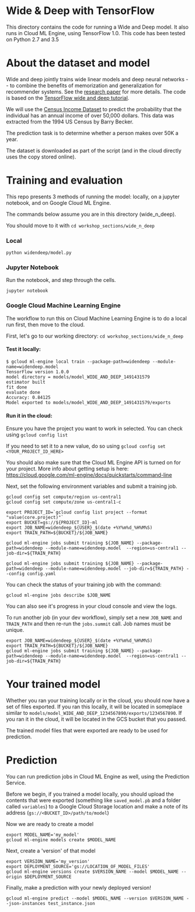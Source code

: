 # Wide & Deep with TensorFlow

This directory contains the code for running a Wide and Deep model. It also runs in Cloud ML Engine, using TensorFlow 1.0. This code has been tested on Python 2.7 and 3.5

# About the dataset and model
Wide and deep jointly trains wide linear models and deep neural networks -- to combine the benefits of memorization and generalization for recommender systems. See the [research paper](https://arxiv.org/abs/1606.07792) for more details. The code is based on the [TensorFlow wide and deep tutorial](https://www.tensorflow.org/tutorials/wide_and_deep/).

We will use the [Census Income Dataset](https://archive.ics.uci.edu/ml/datasets/Census+Income) to predict the probability that the individual has an annual income of over 50,000 dollars. This data was extracted from the 1994 US Census by Barry Becker. 

The prediction task is to determine whether a person makes over 50K a year.

The dataset is downloaded as part of the script (and in the cloud directly uses the copy stored online).

# Training and evaluation
This repo presents 3 methods of running the model: locally, on a jupyter notebook, and on Google Cloud ML Engine.

The commands below assume you are in this directory (wide_n_deep). 

You should move to it with `cd workshop_sections/wide_n_deep`

### Local
`python widendeep/model.py`

### Jupyter Notebook
Run the notebook, and step through the cells.

`jupyter notebook`

### Google Cloud Machine Learning Engine
The workflow to run this on Cloud Machine Learning Engine is to do a local run first, then move to the cloud.

First, let's go to our working directory: 
`cd workshop_sections/wide_n_deep`

#### Test it locally:
    $ gcloud ml-engine local train --package-path=widendeep --module-name=widendeep.model
    TensorFlow version 1.0.0
    model directory = models/model_WIDE_AND_DEEP_1491431579
    estimator built
    fit done
    evaluate done
    Accuracy: 0.84125
    Model exported to models/model_WIDE_AND_DEEP_1491431579/exports

#### Run it in the cloud:
Ensure you have the project you want to work in selected. You can check using `gcloud config list`
    
If you need to set it to a new value, do so using `gcloud config set <YOUR_PROJECT_ID_HERE>`

You should also make sure that the Cloud ML Engine API is turned on for your project. More info about getting setup is here: https://cloud.google.com/ml-engine/docs/quickstarts/command-line

Next, set the following environment variables and submit a training job.

    gcloud config set compute/region us-central1
    gcloud config set compute/zone us-central1-c

    export PROJECT_ID=`gcloud config list project --format "value(core.project)"`
    export BUCKET=gs://${PROJECT_ID}-ml
    export JOB_NAME=widendeep_${USER}_$(date +%Y%m%d_%H%M%S)
    export TRAIN_PATH=${BUCKET}/${JOB_NAME}

    gcloud ml-engine jobs submit training ${JOB_NAME} --package-path=widendeep --module-name=widendeep.model  --region=us-central1 --job-dir=${TRAIN_PATH} 
    
    gcloud ml-engine jobs submit training ${JOB_NAME} --package-path=widendeep --module-name=widendeep.model --job-dir=${TRAIN_PATH} --config config.yaml
    
You can check the status of your training job with the command:

    gcloud ml-engine jobs describe $JOB_NAME
    
You can also see it's progress in your cloud console and view the logs.

To run another job (in your dev workflow), simply set a new `JOB_NAME` and `TRAIN_PATH` and then re-run the `jobs.summit` call. Job names must be unique.

    export JOB_NAME=widendeep_${USER}_$(date +%Y%m%d_%H%M%S)
    export TRAIN_PATH=${BUCKET}/${JOB_NAME}
    gcloud ml-engine jobs submit training ${JOB_NAME} --package-path=widendeep --module-name=widendeep.model  --region=us-central1 --job-dir=${TRAIN_PATH}

    
# Your trained model
Whether you ran your training locally or in the cloud, you should now have a set of files exported. If you ran this locally, it will be located in someplace similar to `models/model_WIDE_AND_DEEP_1234567890/exports/1234567890`. If you ran it in the cloud, it will be located in the GCS bucket that you passed.

The trained model files that were exported are ready to be used for prediction. 

# Prediction
You can run prediction jobs in Cloud ML Engine as well, using the Prediction Service. 

Before we begin, if you trained a model locally, you should upload the contents that were exported (something like `saved_model.pb` and a folder called `variables`) to a Google Cloud Storage location and make a note of its address (`gs://<BUCKET_ID>/path/to/model`)

Now we are ready to create a model
    
    export MODEL_NAME='my_model'
    gcloud ml-engine models create $MODEL_NAME

Next, create a 'version' of that model

    export VERSION_NAME='my_version'
    export DEPLOYMENT_SOURCE='gs://LOCATION_OF_MODEL_FILES'
    gcloud ml-engine versions create $VERSION_NAME --model $MODEL_NAME --origin $DEPLOYMENT_SOURCE
    
Finally, make a prediction with your newly deployed version!

    gcloud ml-engine predict --model $MODEL_NAME --version $VERSION_NAME --json-instances test_instance.json

